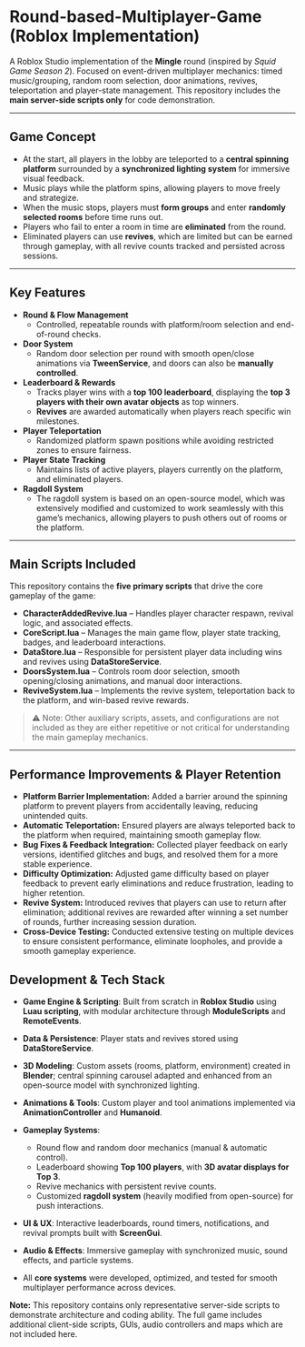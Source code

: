 # Round-based-Multiplayer-Game (Roblox Implementation)

A Roblox Studio implementation of the **Mingle** round (inspired by *Squid Game Season 2*). Focused on event-driven multiplayer mechanics: timed music/grouping, random room selection, door animations, revives, teleportation and player-state management. This repository includes the **main server-side scripts only** for code demonstration.

---

## **Game Concept**
- At the start, all players in the lobby are teleported to a **central spinning platform** surrounded by a **synchronized lighting system** for immersive visual feedback.  
- Music plays while the platform spins, allowing players to move freely and strategize.  
- When the music stops, players must **form groups** and enter **randomly selected rooms** before time runs out.  
- Players who fail to enter a room in time are **eliminated** from the round.  
- Eliminated players can use **revives**, which are limited but can be earned through gameplay, with all revive counts tracked and persisted across sessions.  


---

## **Key Features**
- **Round & Flow Management**
  - Controlled, repeatable rounds with platform/room selection and end-of-round checks.  
- **Door System**
  - Random door selection per round with smooth open/close animations via **TweenService**, and doors can also be **manually controlled**.  
- **Leaderboard & Rewards**
  - Tracks player wins with a **top 100 leaderboard**, displaying the **top 3 players with their own avatar objects** as top winners.  
  - **Revives** are awarded automatically when players reach specific win milestones.  
- **Player Teleportation**
  - Randomized platform spawn positions while avoiding restricted zones to ensure fairness.  
- **Player State Tracking**
  - Maintains lists of active players, players currently on the platform, and eliminated players.  
- **Ragdoll System**
  - The ragdoll system is based on an open-source model, which was extensively modified and customized to work seamlessly with this game’s mechanics, allowing players to push others out of rooms or the platform.  
  

---

## **Main Scripts Included**  

This repository contains the **five primary scripts** that drive the core gameplay of the game:  

- **CharacterAddedRevive.lua** – Handles player character respawn, revival logic, and associated effects.  
- **CoreScript.lua** – Manages the main game flow, player state tracking, badges, and leaderboard interactions.  
- **DataStore.lua** – Responsible for persistent player data including wins and revives using **DataStoreService**.  
- **DoorsSystem.lua** – Controls room door selection, smooth opening/closing animations, and manual door interactions.  
- **ReviveSystem.lua** – Implements the revive system, teleportation back to the platform, and win-based revive rewards.  

> ⚠️ Note: Other auxiliary scripts, assets, and configurations are not included as they are either repetitive or not critical for understanding the main gameplay mechanics.

---
## **Performance Improvements & Player Retention**

- **Platform Barrier Implementation:** Added a barrier around the spinning platform to prevent players from accidentally leaving, reducing unintended quits.  
- **Automatic Teleportation:** Ensured players are always teleported back to the platform when required, maintaining smooth gameplay flow.  
- **Bug Fixes & Feedback Integration:** Collected player feedback on early versions, identified glitches and bugs, and resolved them for a more stable experience.  
- **Difficulty Optimization:** Adjusted game difficulty based on player feedback to prevent early eliminations and reduce frustration, leading to higher retention.  
- **Revive System:** Introduced revives that players can use to return after elimination; additional revives are rewarded after winning a set number of rounds, further increasing session duration.  
- **Cross-Device Testing:** Conducted extensive testing on multiple devices to ensure consistent performance, eliminate loopholes, and provide a smooth gameplay experience.  


## **Development & Tech Stack**

- **Game Engine & Scripting**: Built from scratch in **Roblox Studio** using **Luau scripting**, with modular architecture through **ModuleScripts** and **RemoteEvents**.  

- **Data & Persistence**: Player stats and revives stored using **DataStoreService**.  

- **3D Modeling**: Custom assets (rooms, platform, environment) created in **Blender**; central spinning carousel adapted and enhanced from an open-source model with synchronized lighting.  

- **Animations & Tools**: Custom player and tool animations implemented via **AnimationController** and **Humanoid**.  

- **Gameplay Systems**:  
  - Round flow and random door mechanics (manual & automatic control).  
  - Leaderboard showing **Top 100 players**, with **3D avatar displays for Top 3**.  
  - Revive mechanics with persistent revive counts.  
  - Customized **ragdoll system** (heavily modified from open-source) for push interactions.  

- **UI & UX**: Interactive leaderboards, round timers, notifications, and revival prompts built with **ScreenGui**.  

- **Audio & Effects**: Immersive gameplay with synchronized music, sound effects, and particle systems.  

- All **core systems** were developed, optimized, and tested for smooth multiplayer performance across devices.  



**Note:** This repository contains only representative server-side scripts to demonstrate architecture and coding ability. The full game includes additional client-side scripts, GUIs, audio controllers and maps which are not included here.
